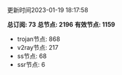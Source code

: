 更新时间2023-01-19 18:17:58

**总订阅: 73**
**总节点: 2196**
**有效节点: 1159**
- trojan节点: 868
- v2ray节点: 217
- ss节点: 68
- ssr节点: 6
